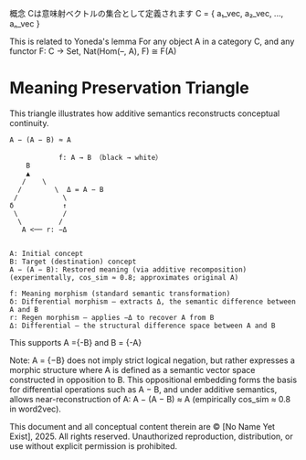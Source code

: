 概念 Cは意味射ベクトルの集合として定義されます
C = { a₁_vec, a₂_vec, ..., aₙ_vec }

This is related to Yoneda's lemma
For any object A in a category C,
and any functor F: C → Set,
Nat(Hom(–, A), F) ≅ F(A)

# Meaning Preservation Triangle
This triangle illustrates how additive semantics reconstructs conceptual continuity.

```
A − (A − B) ≈ A

            f: A → B （black → white）
    B
    ▲
   /    \
  /        \  Δ = A − B
 /           \       
δ            ↑
 \           /
  \         /
   A <── r: −Δ


A: Initial concept
B: Target (destination) concept
A − (A − B): Restored meaning (via additive recomposition)
(experimentally, cos_sim ≈ 0.8; approximates original A)

f: Meaning morphism (standard semantic transformation)
δ: Differential morphism — extracts Δ, the semantic difference between A and B
r: Regen morphism — applies −Δ to recover A from B
Δ: Differential — the structural difference space between A and B
``` 
This supports A ={-B} and B = {-A}

Note: A = {−B} does not imply strict logical negation, but rather expresses a morphic structure where A is defined as a semantic vector space constructed in opposition to B. This oppositional embedding forms the basis for differential operations such as A − B, and under additive semantics, allows near-reconstruction of A: A − (A − B) ≈ A (empirically cos_sim ≈ 0.8 in word2vec).


This document and all conceptual content therein are © [No Name Yet Exist], 2025. All rights reserved. Unauthorized reproduction, distribution, or use without explicit permission is prohibited.

